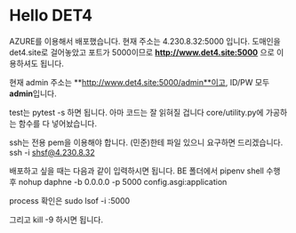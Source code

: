 # Hello DET4

AZURE를 이용해서 배포했습니다.
현재 주소는 4.230.8.32:5000 입니다.
도매인을 det4.site로 걸어놓았고 포트가 5000이므로
**http://www.det4.site:5000** 으로 이용하셔도 됩니다.

현재 admin 주소는 **http://www.det4.site:5000/admin**이고, ID/PW 모두 **admin**입니다.

test는 pytest -s 하면 됩니다. 아마 코드는 잘 읽혀질 겁니다
core/utility.py에 가공하는 함수를 다 넣어놨습니다.

ssh는 전용 pem을 이용해야 합니다. (민준)한테 파일 있으니 요구하면 드리겠습니다.
ssh -i <private key path> shsf@4.230.8.32

배포하고 싶을 때는 다음과 같이 입력하시면 됩니다.
BE 폴더에서 pipenv shell 수행 후
nohup daphne -b 0.0.0.0 -p 5000 config.asgi:application

process 확인은 sudo lsof -i :5000

그리고 kill -9 <PID> 하시면 됩니다.
